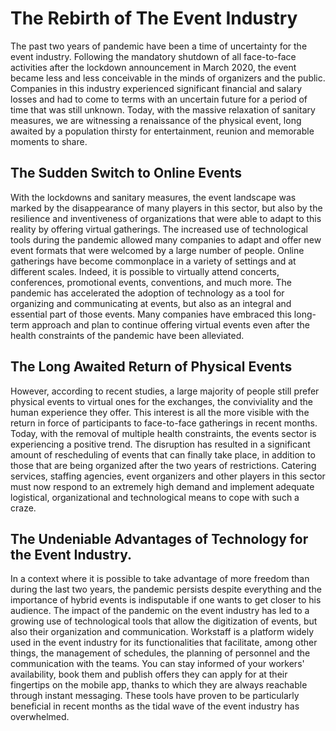 

# The Rebirth of The Event Industry 
  
The past two years of pandemic have been a time of uncertainty for the event industry. Following the mandatory shutdown of all face-to-face activities after the lockdown announcement in March 2020, the event became less and less conceivable in the minds of organizers and the public. Companies in this industry experienced significant financial and salary losses and had to come to terms with an uncertain future for a period of time that was still unknown. Today, with the massive relaxation of sanitary measures, we are witnessing a renaissance of the physical event, long awaited by a population thirsty for entertainment, reunion and memorable moments to share.

## The Sudden Switch to Online Events  
With the lockdowns and sanitary measures, the event landscape was marked by the disappearance of many players in this sector, but also by the resilience and inventiveness of organizations that were able to adapt to this reality by offering virtual gatherings. The increased use of technological tools during the pandemic allowed many companies to adapt and offer new event formats that were welcomed by a large number of people. Online gatherings have become commonplace in a variety of settings and at different scales. Indeed, it is possible to virtually attend concerts, conferences, promotional events, conventions, and much more. The pandemic has accelerated the adoption of technology as a tool for organizing and communicating at events, but also as an integral and essential part of those events. Many companies have embraced this long-term approach and plan to continue offering virtual events even after the health constraints of the pandemic have been alleviated.

## The Long Awaited Return of Physical Events
However, according to recent studies, a large majority of people still prefer physical events to virtual ones for the exchanges, the conviviality and the human experience they offer. This interest is all the more visible with the return in force of participants to face-to-face gatherings in recent months. Today, with the removal of multiple health constraints, the events sector is experiencing a positive trend. The disruption has resulted in a significant amount of rescheduling of events that can finally take place, in addition to those that are being organized after the two years of restrictions. Catering services, staffing agencies, event organizers and other players in this sector must now respond to an extremely high demand and implement adequate logistical, organizational and technological means to cope with such a craze.

## The Undeniable Advantages of Technology for the Event Industry.
In a context where it is possible to take advantage of more freedom than during the last two years, the pandemic persists despite everything and the importance of hybrid events is indisputable if one wants to get closer to his audience. The impact of the pandemic on the event industry has led to a growing use of technological tools that allow the digitization of events, but also their organization and communication. Workstaff is a platform widely used in the event industry for its functionalities that facilitate, among other things, the management of schedules, the planning of personnel and the communication with the teams. You can stay informed of your workers' availability, book them and publish offers they can apply for at their fingertips on the mobile app, thanks to which they are always reachable through instant messaging. These tools have proven to be particularly beneficial in recent months as the tidal wave of the event industry has overwhelmed. 
